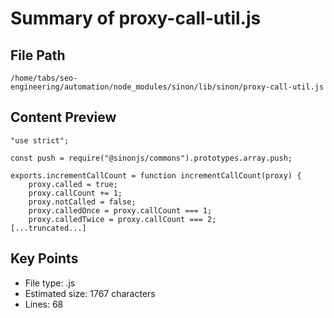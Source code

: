 # Summary of proxy-call-util.js
  
## File Path
`/home/tabs/seo-engineering/automation/node_modules/sinon/lib/sinon/proxy-call-util.js`

## Content Preview
```
"use strict";

const push = require("@sinonjs/commons").prototypes.array.push;

exports.incrementCallCount = function incrementCallCount(proxy) {
    proxy.called = true;
    proxy.callCount += 1;
    proxy.notCalled = false;
    proxy.calledOnce = proxy.callCount === 1;
    proxy.calledTwice = proxy.callCount === 2;
[...truncated...]
```

## Key Points
- File type: .js
- Estimated size: 1767 characters
- Lines: 68
